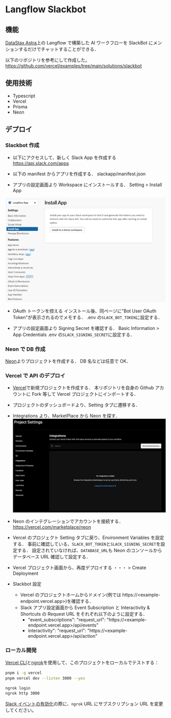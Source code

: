 # Langflow Slackbot

## 機能

[DataStax Astra](https://astra.datastax.com)上の Langflow で構築した AI ワークフローを SlackBot にメンションするだけでチャットすることができる．

以下のリポジトリを参考にして作成した。
https://github.com/vercel/examples/tree/main/solutions/slackbot

## 使用技術

- Typescript
- Vercel
- Prisma
- Neon

## デプロイ

### Slackbot 作成

- 以下にアクセスして、新しく Slack App を作成する
  https://api.slack.com/apps

- 以下の manifest からアプリを作成する．
  slackapp/manifest.json

- アプリの設定画面より Workspace にインストールする．
  Setting > Install App

![インストール画面](pics/install_image.png)

- OAuth トークンを控える
  インストール後、同ページに"Bot User OAuth Token"が表示されるのでメモする．
  .env の`SLACK_BOT_TOKEN`に設定する．

- アプリの設定画面より Signing Secret を確認する．
  Basic Information > App Credentials
  .env の`SLACK_SIGNING_SECRET`に設定する．

### Neon で DB 作成

[Neon](https://console.neon.tech/app/projects)よりプロジェクトを作成する．
DB 名などは任意で OK．

### Vercel で API のデプロイ

- [Vercel](https://vercel.com)で新規プロジェクトを作成する．
  本リポジトリを自身の Github アカウントに Fork 等して Vercel プロジェクトにインポートする．

- プロジェクトのダッシュボードより、Setting タブに遷移する．

- Integrations より、MarketPlace から Neon を探す．
  ![インテグレーション](pics/integration_image.png)

- Neon のインテグレーションでアカウントを接続する．
  https://vercel.com/marketplace/neon

- Vercel のプロジェクト Setting タブに戻り、Environment Variables を設定する．
  事前に確認している、`SLACK_BOT_TOKEN`と`SLACK_SIGNING_SECRET`を設定する．
  設定されていなければ、`DATABASE_URL`も Neon のコンソールからデータベース URL 確認して設定する．

- Vercel プロジェクト画面から、再度デプロイする
  ・・・ > Create Deployment

- Slackbot 設定
  - Vercel のプロジェクトホームからドメイン(例では https://<example-endpoint.vercel.app>)を確認する．
  - Slack アプリ設定画面から Event Subscription と Interactivity & Shortcuts の Request URL をそれぞれ以下のように設定する．
    - "event_subscriptions":
      "request_url": "https://<example-endpoint.vercel.app>/api/events"
    - interactivity":
      "request_url": "https://<example-endpoint.vercel.app>/api/action"

### ローカル開発

[Vercel CLI](https://vercel.com/docs/cli)と[ngrok](https://dashboard.ngrok.com/get-started/setup/linux)を使用して、このプロジェクトをローカルでテストする：

```sh
pnpm i -g vercel
pnpm vercel dev --listen 3000 --yes
```

```sh
ngrok login
ngrok http 3000
```

[Slack イベントの有効化](./README.md/#enable-slack-events)の際に、`ngrok` URL にサブスクリプション URL を変更してください。
